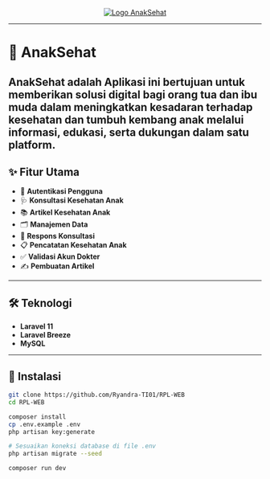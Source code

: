 <p align="center">
  <a href="https://github.com/Ryandra-TI01/RPL-WEB" target="_blank">
    <img src="https://github.com/RPL-WEB/blob/main/public/admin/assets/img/logo-rpl.jpeg?raw=true" alt="Logo AnakSehat">
  </a>
</p>


---

# 👶 AnakSehat

**AnakSehat** adalah Aplikasi ini bertujuan untuk memberikan solusi digital bagi orang tua dan ibu muda dalam meningkatkan kesadaran terhadap kesehatan dan tumbuh kembang anak melalui informasi, edukasi, serta dukungan dalam satu platform.
---

## ✨ Fitur Utama

- 🔐 **Autentikasi Pengguna**
- 🩺 **Konsultasi Kesehatan Anak**
- 📚 **Artikel Kesehatan Anak**
- 🗂️ **Manajemen Data**
- 💬 **Respons Konsultasi**
- 📋 **Pencatatan Kesehatan Anak**
- ✅ **Validasi Akun Dokter**
- ✍️ **Pembuatan Artikel**

---

## 🛠️ Teknologi

- **Laravel 11**
- **Laravel Breeze**
- **MySQL**

---

## 🚀 Instalasi

```bash
git clone https://github.com/Ryandra-TI01/RPL-WEB
cd RPL-WEB

composer install
cp .env.example .env
php artisan key:generate

# Sesuaikan koneksi database di file .env
php artisan migrate --seed

composer run dev
